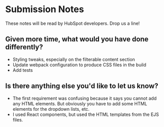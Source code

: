 # Submission Notes 

These notes will be read by HubSpot developers. Drop us a line!

## Given more time, what would you have done differently?

- Styling tweaks, especially on the filterable content section
- Update webpack configuration to produce CSS files in the build
- Add tests

## Is there anything else you'd like to let us know?

- The first requirement was confusing because it says you cannot add any HTML elements. But obviously you have to add some HTML elements for the dropdown lists, etc.
- I used React components, but used the HTML templates from the EJS files.
